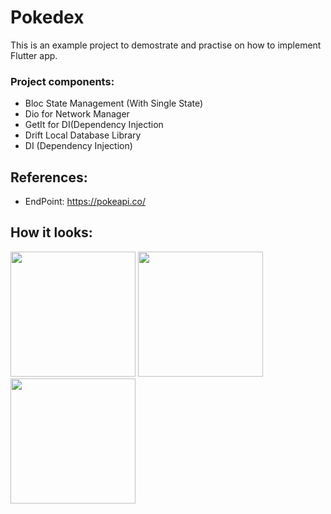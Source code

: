 # Pokedex

This is an example project to demostrate and practise on how to implement Flutter app.

### Project components:
  * Bloc State Management (With Single State)
  * Dio for Network Manager
  * GetIt for DI(Dependency Injection
  * Drift Local Database Library
  * DI (Dependency Injection)

## References:
 * EndPoint: https://pokeapi.co/
## How it looks: 
<img src="https://github.com/r1n1os/pokedex/assets/32699540/1ef1fcea-fff8-4b33-8c50-b033551c650a" width="200">
<img src="https://github.com/r1n1os/pokedex/assets/32699540/a33fe367-94a9-4815-a5f7-d57449918ae5" width="200">
<img src="https://github.com/r1n1os/pokedex/assets/32699540/b00f14fb-bcac-411c-9e69-186223af369c" width="200">

